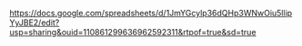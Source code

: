 https://docs.google.com/spreadsheets/d/1JmYGcylp36dQHp3WNwOiu5llipYyJBE2/edit?usp=sharing&ouid=110861299636962592311&rtpof=true&sd=true 
